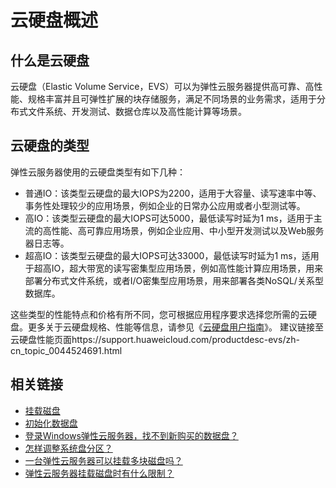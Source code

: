 # 云硬盘概述<a name="ZH-CN_TOPIC_0140313880"></a>

## 什么是云硬盘<a name="section8416671468"></a>

云硬盘（Elastic Volume Service，EVS）可以为弹性云服务器提供高可靠、高性能、规格丰富并且可弹性扩展的块存储服务，满足不同场景的业务需求，适用于分布式文件系统、开发测试、数据仓库以及高性能计算等场景。

## 云硬盘的类型<a name="section476518231167"></a>

弹性云服务器使用的云硬盘类型有如下几种：

-   普通IO：该类型云硬盘的最大IOPS为2200，适用于大容量、读写速率中等、事务性处理较少的应用场景，例如企业的日常办公应用或者小型测试等。
-   高IO：该类型云硬盘的最大IOPS可达5000，最低读写时延为1 ms，适用于主流的高性能、高可靠应用场景，例如企业应用、中小型开发测试以及Web服务器日志等。
-   超高IO：该类型云硬盘的最大IOPS可达33000，最低读写时延为1 ms，适用于超高IO，超大带宽的读写密集型应用场景，例如高性能计算应用场景，用来部署分布式文件系统，或者I/O密集型应用场景，用来部署各类NoSQL/关系型数据库。

这些类型的性能特点和价格有所不同，您可根据应用程序要求选择您所需的云硬盘。更多关于云硬盘规格、性能等信息，请参见《[云硬盘用户指南](https://support.huaweicloud.com/evs/index.html)》。
建议链接至云硬盘性能页面https://support.huaweicloud.com/productdesc-evs/zh-cn_topic_0044524691.html

## 相关链接<a name="section33771043101211"></a>

-   [挂载磁盘](挂载磁盘.md)
-   [初始化数据盘](https://support.huaweicloud.com/qs-evs/evs_01_0038.html)
-   [登录Windows弹性云服务器，找不到新购买的数据盘？](https://support.huaweicloud.com/ecs_faq/zh-cn_topic_0105127985.html)
-   [怎样调整系统盘分区？](https://support.huaweicloud.com/ecs_faq/zh-cn_topic_0076210995.html)
-   [一台弹性云服务器可以挂载多块磁盘吗？](https://support.huaweicloud.com/ecs_faq/ecs_faq_1114.html)
-   [弹性云服务器挂载磁盘时有什么限制？](https://support.huaweicloud.com/ecs_faq/zh-cn_topic_0040863659.html)

